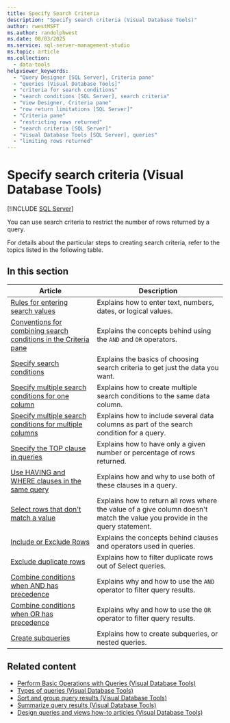```yaml
---
title: Specify Search Criteria
description: "Specify search criteria (Visual Database Tools)"
author: rwestMSFT
ms.author: randolphwest
ms.date: 08/03/2025
ms.service: sql-server-management-studio
ms.topic: article
ms.collection:
  - data-tools
helpviewer_keywords:
  - "Query Designer [SQL Server], Criteria pane"
  - "queries [Visual Database Tools]"
  - "criteria for search conditions"
  - "search conditions [SQL Server], search criteria"
  - "View Designer, Criteria pane"
  - "row return limitations [SQL Server]"
  - "Criteria pane"
  - "restricting rows returned"
  - "search criteria [SQL Server]"
  - "Visual Database Tools [SQL Server], queries"
  - "limiting rows returned"
---
```

# Specify search criteria (Visual Database Tools)

[!INCLUDE [SQL Server](../includes/applies-to-version/sqlserver.md)]

You can use search criteria to restrict the number of rows returned by a query.

For details about the particular steps to creating search criteria, refer to the topics listed in the following table.

## In this section

| Article | Description |
| --- | --- |
| [Rules for entering search values](rules-for-entering-search-values-visual-database-tools.md) | Explains how to enter text, numbers, dates, or logical values. |
| [Conventions for combining search conditions in the Criteria pane](conventions-combine-search-conditions-in-criteria-pane-visual-db-tools.md) | Explains the concepts behind using the `AND` and `OR` operators. |
| [Specify search conditions](specify-search-conditions-visual-database-tools.md) | Explains the basics of choosing search criteria to get just the data you want. |
| [Specify multiple search conditions for one column](specify-multiple-search-conditions-for-one-column-visual-database-tools.md) | Explains how to create multiple search conditions to the same data column. |
| [Specify multiple search conditions for multiple columns](specify-multiple-search-conditions-for-multiple-columns-visual-database-tools.md) | Explains how to include several data columns as part of the search condition for a query. |
| [Specify the TOP clause in queries](specify-the-top-clause-in-queries-visual-database-tools.md) | Explains how to have only a given number or percentage of rows returned. |
| [Use HAVING and WHERE clauses in the same query](use-having-and-where-clauses-in-the-same-query-visual-database-tools.md) | Explains how and why to use both of these clauses in a query. |
| [Select rows that don't match a value](select-rows-that-do-not-match-a-value-visual-database-tools.md) | Explains how to return all rows where the value of a give column doesn't match the value you provide in the query statement. |
| [Include or Exclude Rows](include-or-exclude-rows-visual-database-tools.md) | Explains the concepts behind clauses and operators used in queries. |
| [Exclude duplicate rows](exclude-duplicate-rows-visual-database-tools.md) | Explains how to filter duplicate rows out of Select queries. |
| [Combine conditions when AND has precedence](combine-conditions-when-and-has-precedence-visual-database-tools.md) | Explains why and how to use the `AND` operator to filter query results. |
| [Combine conditions when OR has precedence](combine-conditions-when-or-has-precedence-visual-database-tools.md) | Explains why and how to use the `OR` operator to filter query results. |
| [Create subqueries](create-subqueries-visual-database-tools.md) | Explains how to create subqueries, or nested queries. |

## Related content

- [Perform Basic Operations with Queries (Visual Database Tools)](perform-basic-operations-with-queries-visual-database-tools.md)
- [Types of queries (Visual Database Tools)](types-of-queries-visual-database-tools.md)
- [Sort and group query results (Visual Database Tools)](sort-and-group-query-results-visual-database-tools.md)
- [Summarize query results (Visual Database Tools)](summarize-query-results-visual-database-tools.md)
- [Design queries and views how-to articles (Visual Database Tools)](design-queries-and-views-how-to-topics-visual-database-tools.md)
